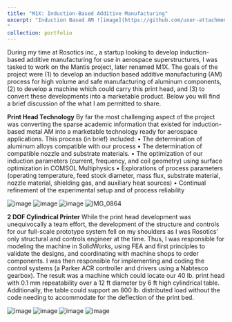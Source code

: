 ```yaml
---
title: "M1X: Induction-Based Additive Manufacturing"
excerpt: "Induction Based AM ![image](https://github.com/user-attachments/assets/79770cc7-200d-4c4f-86c6-eda7c0d037d5)
"
collection: portfolio
---
```


During my time at Rosotics inc., a startup looking to develop induction-based additive manufacturing for use in aerospace superstructures, I was tasked to work on the Mantis project, later renamed M1X. The goals of the project were (1) to develop an induction based additive manufacturing (AM) process for high volume and safe manufacturing of aluminum components, (2) to develop a machine which could carry this print head, and (3) to convert these developments into a marketable product. Below you will find a brief discussion of the what I am permitted to share.

**Print Head Technology**
	By far the most challenging aspect of the project was converting the sparse academic information that existed for induction-based metal AM into a marketable technology ready for aerospace applications. This process (in brief) included:
•	The determination of aluminum alloys compatible with our process
•	The determination of compatible nozzle and substrate materials.
•	The optimization of our induction parameters (current, frequency, and coil geometry) using surface optimization in COMSOL Multiphysics
•	Explorations of process parameters (operating temperature, feed stock diameter, mass flux, substrate material, nozzle material, shielding gas, and auxiliary heat sources)
•	Continual refinement of the experimental setup and of process reliability

![image](https://github.com/user-attachments/assets/ce74565b-9910-4fe4-bebc-6df3a2f8b276)
![image](https://github.com/user-attachments/assets/9a57ab6f-337f-4a83-ad52-a5cae2d7c02d)
![image](https://github.com/user-attachments/assets/5879519a-cfc2-4eb0-9d0f-9788bc13a1e0)
![IMG_0864](https://github.com/user-attachments/assets/67080cf0-6183-4a5a-96e1-ad1c24e32308)


**2 DOF Cylindrical Printer**
While the print head development was unequivocally a team effort, the development of the structure and controls for our full-scale prototype system fell on my shoulders as I was Rosotics’ only structural and controls engineer at the time. Thus, I was responsible for modeling the machine in SolidWorks, using FEA and first principles to validate the designs, and coordinating with machine shops to order components. I was then responsible for implementing and coding the control systems (a Parker ACR controller and drivers using a Nabtesco gearbox). The result was a machine which could locate our 40 lb. print head with 0.1 mm repeatability over a 12 ft diameter by 6 ft high cylindrical table. Additionally, the table could support an 800 lb. distributed load without the code needing to accommodate for the deflection of the print bed.

![image](https://github.com/user-attachments/assets/ddd25c87-d8ca-4fb1-9cd9-eca5de9f40ed)
![image](https://github.com/user-attachments/assets/1e1ff1f6-9029-4e67-adb8-4336e5abe2e2)
![image](https://github.com/user-attachments/assets/6a722713-b05e-4b37-8d71-bd7c8149d1a0)
![image](https://github.com/user-attachments/assets/5c78969b-e81e-4151-a9f8-78248150be10)

